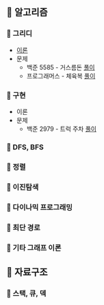 ## 📌 알고리즘
### 📑 그리디
* [이론](https://github.com/hufs71/code-study/blob/master/python/01%20Greedy%20Algorithm/README.md)
* 문제
  * 백준 5585 - 거스름돈 [풀이](https://github.com/hufs71/code-study/blob/master/python/01%20Greedy%20Algorithm/5585.py)
  * 프로그래머스 - 체육복 [풀이](https://github.com/hufs71/code-study/blob/master/python/01%20Greedy%20Algorithm/%EC%B2%B4%EC%9C%A1%EB%B3%B5.py)
### 📑 구현
* 이론
* 문제
  * 백준 2979 - 트럭 주차 [풀이](https://github.com/hufs71/code-study/tree/master/python/02%20%EA%B5%AC%ED%98%84)
### 📑 DFS, BFS
### 📑 정렬
### 📑 이진탐색
### 📑 다이나믹 프로그래밍
### 📑 최단 경로
### 📑 기타 그래프 이론

## 📌 자료구조
### 📑 스택, 큐, 덱
